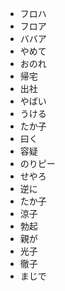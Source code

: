 * フロハ
* フロア
* ババア
* やめて
* おのれ
* 帰宅
* 出社
* やばい
* うける
* たか子
* 曰く
* 容疑
* のりピー
* せやろ
* 逆に
* たか子
* 涼子
* 勃起
* 親が
* 光子
* 徹子
* まじで

